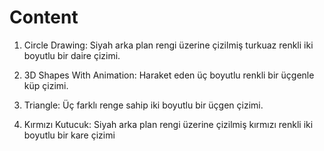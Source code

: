 # Content

1. Circle Drawing: Siyah arka plan rengi üzerine çizilmiş turkuaz renkli iki boyutlu bir daire çizimi.

2. 3D Shapes With Animation: Haraket eden üç boyutlu renkli bir üçgenle küp çizimi.

3. Triangle: Üç farklı renge sahip iki boyutlu bir üçgen çizimi.

4. Kırmızı Kutucuk: Siyah arka plan rengi üzerine çizilmiş kırmızı renkli iki boyutlu bir kare çizimi


